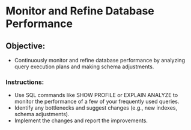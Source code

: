 # Monitor and Refine Database Performance

## Objective:
- Continuously monitor and refine database performance by analyzing query execution plans and making schema adjustments.

### Instructions:
- Use SQL commands like SHOW PROFILE or EXPLAIN ANALYZE to monitor the performance of a few of your frequently used queries.
- Identify any bottlenecks and suggest changes (e.g., new indexes, schema adjustments).
- Implement the changes and report the improvements.
